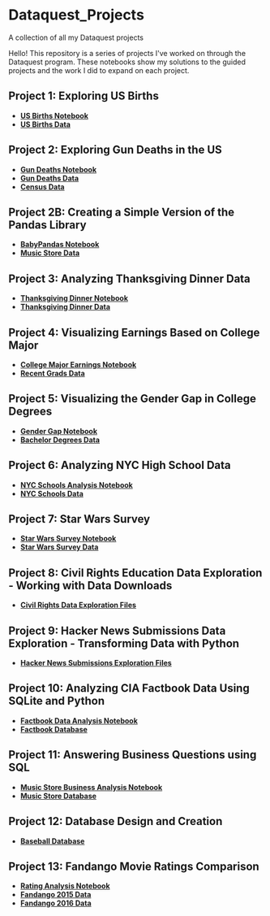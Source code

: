 # Dataquest_Projects
A collection of all my Dataquest projects

Hello! This repository is a series of projects I've worked on through the Dataquest program. These notebooks show my solutions to the guided projects and the work I did to expand on each project.

## Project 1: Exploring US Births
 - __[US Births Notebook](https://github.com/fcdiomede/Dataquest_Projects/blob/master/Project_1/US_Births_GP.ipynb)__
 - __[US Births Data](https://github.com/fcdiomede/Dataquest_Projects/blob/master/Project_1/US_births_1994-2003_CDC_NCHS.csv)__
 
 ## Project 2: Exploring Gun Deaths in the US
  - __[Gun Deaths Notebook](https://github.com/fcdiomede/Dataquest_Projects/blob/master/Project_2/Gun_Deaths_GP.ipynb)__
  - __[Gun Deaths Data](https://github.com/fcdiomede/Dataquest_Projects/blob/master/guns.csv)__
  - __[Census Data](https://github.com/fcdiomede/Dataquest_Projects/blob/master/Project_2/census.csv)__
  
 ## Project 2B: Creating a Simple Version of the Pandas Library
  - __[BabyPandas Notebook](https://github.com/fcdiomede/Dataquest_Projects/blob/master/Project_2A/BabyPandas_GP.ipynb)__
  - __[Music Store Data]()__
  
  ## Project 3: Analyzing Thanksgiving Dinner Data
 - __[Thanksgiving Dinner Notebook](https://github.com/fcdiomede/Dataquest_Projects/blob/master/Project_3/Thanksgiving_Dinner_GP.ipynb)__
 - __[Thanksgiving Dinner Data](https://github.com/fcdiomede/Dataquest_Projects/blob/master/Project_3/thanksgiving.csv)__
 
 ## Project 4: Visualizing Earnings Based on College Major
 - __[College Major Earnings Notebook](https://github.com/fcdiomede/Dataquest_Projects/blob/master/Project_4/Earnings_CollegeMajors_GP.ipynb)__
 - __[Recent Grads Data](https://github.com/fcdiomede/Dataquest_Projects/blob/master/Project_4/recent-grads.csv)__
 
  ## Project 5: Visualizing the Gender Gap in College Degrees
 - __[Gender Gap Notebook](https://github.com/fcdiomede/Dataquest_Projects/blob/master/Project_5/Gender_Gap_GPP.ipynb)__
 - __[Bachelor Degrees Data](https://github.com/fcdiomede/Dataquest_Projects/blob/master/Project_5/percent-bachelors-degrees-women-usa.csv)__

  ## Project 6:  Analyzing NYC High School Data
 - __[NYC Schools Analysis Notebook](https://github.com/fcdiomede/Dataquest_Projects/blob/master/Project_6/Schools.ipynb)__
 - __[NYC Schools Data](https://github.com/fcdiomede/Dataquest_Projects/tree/master/Project_6/NYC_Schools_Data)__

 ## Project 7:  Star Wars Survey
 - __[Star Wars Survey Notebook](https://github.com/fcdiomede/Dataquest_Projects/blob/master/Project_7/Star_Wars_Survey_GP.ipynb)__
 - __[Star Wars Survey Data](https://github.com/fcdiomede/Dataquest_Projects/tree/master/Project_7/star_wars.csv)__
 
  ## Project 8:  Civil Rights Education Data Exploration - Working with Data Downloads
 - __[Civil Rights Data Exploration Files](https://github.com/fcdiomede/Dataquest_Projects/tree/master/Project_8/scripts)__
 
  ## Project 9:  Hacker News Submissions Data Exploration - Transforming Data with Python
 - __[Hacker News Submissions Exploration Files](https://github.com/fcdiomede/Dataquest_Projects/tree/master/Project_9)__
 
  ## Project 10:  Analyzing CIA Factbook Data Using SQLite and Python
 - __[Factbook Data Analysis Notebook](https://github.com/fcdiomede/Dataquest_Projects/blob/master/Project_10/Factbook_Data_GP.ipynb)__
 - __[Factbook Database](https://github.com/fcdiomede/Dataquest_Projects/tree/master/Project_10/factbook.db)__
 
  ## Project 11:  Answering Business Questions using SQL
 - __[Music Store Business Analysis Notebook](https://github.com/fcdiomede/Dataquest_Projects/blob/master/Project_11/Business_Questions_SQL_GP.ipynb)__
 - __[Music Store Database](https://github.com/fcdiomede/Dataquest_Projects/blob/master/Project_11/chinook.db)__
 
  ## Project 12:  Database Design and Creation
 - __[Baseball Database](https://github.com/fcdiomede/Dataquest_Projects/tree/master/Project_12)__
 
  ## Project 13:  Fandango Movie Ratings Comparison
 - __[Rating Analysis Notebook](https://github.com/fcdiomede/Dataquest_Projects/blob/master/Project_13/Fandango_Ratings_GP.ipynb)__
 - __[Fandango 2015 Data](https://github.com/fcdiomede/Dataquest_Projects/blob/master/Project_13/fandango_score_comparison.csv)__
 - __[Fandango 2016 Data](https://github.com/fcdiomede/Dataquest_Projects/blob/master/Project_13/movie_ratings_16_17.csv)__
 
